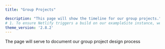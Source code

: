 ```yaml
---
title: "Group Projects"

description: "This page will show the timeline for our group projects."
# 1. To ensure Netlify triggers a build on our exampleSite instance, we need to change a file in the exampleSite directory.
theme_version: '2.8.2'
---
```


The page will serve to document our group project design process
